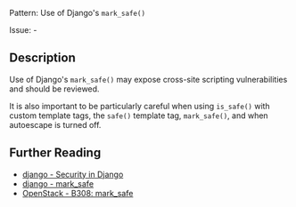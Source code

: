 Pattern: Use of Django's `mark_safe()`

Issue: -

## Description

Use of Django's `mark_safe()` may expose cross-site scripting vulnerabilities and should be reviewed.

It is also important to be particularly careful when using `is_safe()` with custom template tags, the `safe()` template tag, `mark_safe()`, and when autoescape is turned off.

## Further Reading

* [django - Security in Django](https://docs.djangoproject.com/en/1.11/topics/security/)
* [django - mark_safe](https://docs.djangoproject.com/en/1.11/ref/utils/#django.utils.safestring.mark_safe)
* [OpenStack - B308: mark_safe](https://docs.openstack.org/developer/bandit/api/bandit.blacklists.html#b308-mark-safe)
